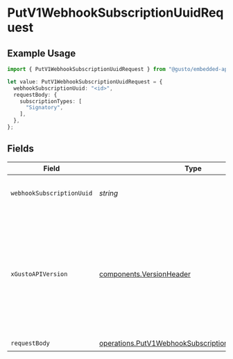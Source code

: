 # PutV1WebhookSubscriptionUuidRequest

## Example Usage

```typescript
import { PutV1WebhookSubscriptionUuidRequest } from "@gusto/embedded-api/models/operations/putv1webhooksubscriptionuuid.js";

let value: PutV1WebhookSubscriptionUuidRequest = {
  webhookSubscriptionUuid: "<id>",
  requestBody: {
    subscriptionTypes: [
      "Signatory",
    ],
  },
};
```

## Fields

| Field                                                                                                                                                                                                                        | Type                                                                                                                                                                                                                         | Required                                                                                                                                                                                                                     | Description                                                                                                                                                                                                                  |
| ---------------------------------------------------------------------------------------------------------------------------------------------------------------------------------------------------------------------------- | ---------------------------------------------------------------------------------------------------------------------------------------------------------------------------------------------------------------------------- | ---------------------------------------------------------------------------------------------------------------------------------------------------------------------------------------------------------------------------- | ---------------------------------------------------------------------------------------------------------------------------------------------------------------------------------------------------------------------------- |
| `webhookSubscriptionUuid`                                                                                                                                                                                                    | *string*                                                                                                                                                                                                                     | :heavy_check_mark:                                                                                                                                                                                                           | The webhook subscription UUID.                                                                                                                                                                                               |
| `xGustoAPIVersion`                                                                                                                                                                                                           | [components.VersionHeader](../../models/components/versionheader.md)                                                                                                                                                         | :heavy_minus_sign:                                                                                                                                                                                                           | Determines the date-based API version associated with your API call. If none is provided, your application's [minimum API version](https://docs.gusto.com/embedded-payroll/docs/api-versioning#minimum-api-version) is used. |
| `requestBody`                                                                                                                                                                                                                | [operations.PutV1WebhookSubscriptionUuidRequestBody](../../models/operations/putv1webhooksubscriptionuuidrequestbody.md)                                                                                                     | :heavy_check_mark:                                                                                                                                                                                                           | N/A                                                                                                                                                                                                                          |